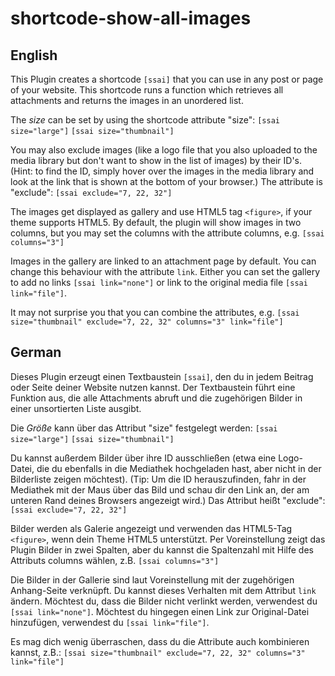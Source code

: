# shortcode-show-all-images

## English
This Plugin creates a shortcode `[ssai]` that you can use in any post or page of your website. This shortcode runs a function which retrieves all attachments and returns the images in an unordered list. 

The *size* can be set by using the shortcode attribute "size":
`[ssai size="large"]`
`[ssai size="thumbnail"]`

You may also exclude images (like a logo file that you also uploaded to the media library but don't want to show in the list of images) by their ID's. (Hint: to find the ID, simply hover over the images in the media library and look at the link that is shown at the bottom of your browser.) The attribute is "exclude":
`[ssai exclude="7, 22, 32"]`

The images get displayed as gallery and use HTML5 tag `<figure>`, if your theme supports HTML5. By default, the plugin will show images in two columns, but you may set the columns with the attribute columns, e.g.
`[ssai columns="3"]`

Images in the gallery are linked to an attachment page by default. You can change this behaviour with the attribute `link`. Either you can set the gallery to add no links `[ssai link="none"]` or link to the original media file `[ssai link="file"]`.

It may not surprise you that you can combine the attributes, e.g.
`[ssai size="thumbnail" exclude="7, 22, 32" columns="3" link="file"]`


## German
Dieses Plugin erzeugt einen Textbaustein `[ssai]`, den du in jedem Beitrag oder Seite deiner Website nutzen kannst. Der Textbaustein führt eine Funktion aus, die alle Attachments abruft und die zugehörigen Bilder in einer unsortierten Liste ausgibt.

Die *Größe* kann über das Attribut "size" festgelegt werden:
`[ssai size="large"]`
`[ssai size="thumbnail"]`

Du kannst außerdem Bilder über ihre ID ausschließen (etwa eine Logo-Datei, die du ebenfalls in die Mediathek hochgeladen hast, aber nicht in der Bilderliste zeigen möchtest). (Tip: Um die ID herauszufinden, fahr in der Mediathek mit der Maus über das Bild und schau dir den Link an, der am unteren Rand deines Browsers angezeigt wird.) Das Attribut heißt "exclude":
`[ssai exclude="7, 22, 32"]`

Bilder werden als Galerie angezeigt und verwenden das HTML5-Tag `<figure>`, wenn dein Theme HTML5 unterstützt. Per Voreinstellung zeigt das Plugin Bilder in zwei Spalten, aber du kannst die Spaltenzahl mit Hilfe des Attributs columns wählen, z.B.
`[ssai columns="3"]`

Die Bilder in der Gallerie sind laut Voreinstellung mit der zugehörigen Anhang-Seite verknüpft. Du kannst dieses Verhalten mit dem Attribut `link` ändern. Möchtest du, dass die Bilder nicht verlinkt werden, verwendest du `[ssai link="none"]`. Möchtest du hingegen einen Link zur Original-Datei hinzufügen, verwendest du `[ssai link="file"]`.

Es mag dich wenig überraschen, dass du die Attribute auch kombinieren kannst, z.B.:
`[ssai size="thumbnail" exclude="7, 22, 32" columns="3" link="file"]`